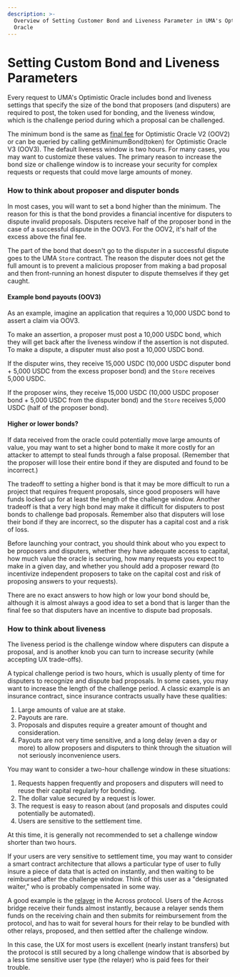 ```yaml
---
description: >-
  Overview of Setting Customer Bond and Liveness Parameter in UMA's Optimistic
  Oracle
---
```


# Setting Custom Bond and Liveness Parameters

Every request to UMA's Optimistic Oracle includes bond and liveness settings that specify the size of the bond that proposers (and disputers) are required to post, the token used for bonding, and the liveness window, which is the challenge period during which a proposal can be challenged.

The minimum bond is the same as [final fee](../resources/approved-collateral-types.md) for Optimistic Oracle V2 (OOV2) or can be queried by calling getMinimumBond(token) for Optimistic Oracle V3 (OOV3). The default liveness window is two hours. For many cases, you may want to customize these values. The primary reason to increase the bond size or challenge window is to increase your security for complex requests or requests that could move large amounts of money.

### How to think about proposer and disputer bonds

In most cases, you will want to set a bond higher than the minimum. The reason for this is that the bond provides a financial incentive for disputers to dispute invalid proposals. Disputers receive half of the proposer bond in the case of a successful dispute in the OOV3. For the OOV2, it's half of the excess above the final fee.

The part of the bond that doesn't go to the disputer in a successful dispute goes to the UMA `Store` contract. The reason the disputer does not get the full amount is to prevent a malicious proposer from making a bad proposal and then front-running an honest disputer to dispute themselves if they get caught.

#### Example bond payouts (OOV3)

As an example, imagine an application that requires a 10,000 USDC bond to assert a claim via OOV3.

To make an assertion, a proposer must post a 10,000 USDC bond, which they will get back after the liveness window if the assertion is not disputed. To make a dispute, a disputer must also post a 10,000 USDC bond.

If the disputer wins, they receive 15,000 USDC (10,000 USDC disputer bond + 5,000 USDC from the excess proposer bond) and the `Store` receives 5,000 USDC.

If the proposer wins, they receive 15,000 USDC (10,000 USDC proposer bond + 5,000 USDC from the disputer bond) and the `Store` receives 5,000 USDC (half of the proposer bond).

#### Higher or lower bonds?

If data received from the oracle could potentially move large amounts of value, you may want to set a higher bond to make it more costly for an attacker to attempt to steal funds through a false proposal. (Remember that the proposer will lose their entire bond if they are disputed and found to be incorrect.)

The tradeoff to setting a higher bond is that it may be more difficult to run a project that requires frequent proposals, since good proposers will have funds locked up for at least the length of the challenge window. Another tradeoff is that a very high bond may make it difficult for disputers to post bonds to challenge bad proposals. Remember also that disputers will lose their bond if they are incorrect, so the disputer has a capital cost and a risk of loss.

Before launching your contract, you should think about who you expect to be proposers and disputers, whether they have adequate access to capital, how much value the oracle is securing, how many requests you expect to make in a given day, and whether you should add a proposer reward (to incentivize independent proposers to take on the capital cost and risk of proposing answers to your requests).

There are no exact answers to how high or low your bond should be, although it is almost always a good idea to set a bond that is larger than the final fee so that disputers have an incentive to dispute bad proposals.

### How to think about liveness

The liveness period is the challenge window where disputers can dispute a proposal, and is another knob you can turn to increase security (while accepting UX trade-offs).

A typical challenge period is two hours, which is usually plenty of time for disputers to recognize and dispute bad proposals. In some cases, you may want to increase the length of the challenge period. A classic example is an insurance contract, since insurance contracts usually have these qualities:

1. Large amounts of value are at stake.
2. Payouts are rare.
3. Proposals and disputes require a greater amount of thought and consideration.
4. Payouts are not very time sensitive, and a long delay (even a day or more) to allow proposers and disputers to think through the situation will not seriously inconvenience users.

You may want to consider a two-hour challenge window in these situations:

1. Requests happen frequently and proposers and disputers will need to reuse their capital regularly for bonding.
2. The dollar value secured by a request is lower.
3. The request is easy to reason about (and proposals and disputes could potentially be automated).
4. Users are sensitive to the settlement time.

At this time, it is generally not recommended to set a challenge window shorter than two hours.

If your users are very sensitive to settlement time, you may want to consider a smart contract architecture that allows a particular type of user to fully insure a piece of data that is acted on instantly, and then waiting to be reimbursed after the challenge window. Think of this user as a "designated waiter," who is probably compensated in some way.

A good example is the [relayer](https://docs.across.to/how-across-works/overview/roles-within-across#relayer) in the Across protocol. Users of the Across bridge receive their funds almost instantly, because a relayer sends them funds on the receiving chain and then submits for reimbursement from the protocol, and has to wait for several hours for their relay to be bundled with other relays, proposed, and then settled after the challenge window.

In this case, the UX for most users is excellent (nearly instant transfers) but the protocol is still secured by a long challenge window that is absorbed by a less time sensitive user type (the relayer) who is paid fees for their trouble.
